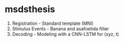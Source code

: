 # msdsthesis

1. Registration - Standard template (MNI)
2. Stimulus Events - Banana and asafoetida filter
3. Decoding - Modeling with a CNN-LSTM for (xyz, t)